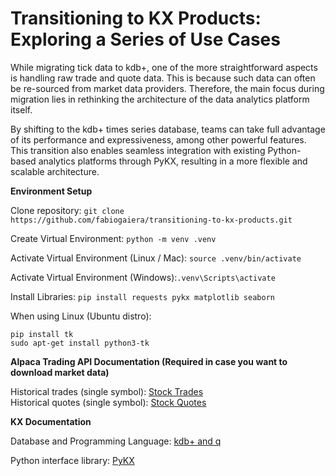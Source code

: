# Transitioning to KX Products: Exploring a Series of Use Cases

While migrating tick data to kdb+, one of the more straightforward aspects is handling raw trade and quote
data. This is because such data can often be re-sourced from market data providers. Therefore, the main focus during
migration lies in rethinking the architecture of the data analytics platform itself.

By shifting to the kdb+ times series database, teams can take full advantage of its performance and expressiveness,
among other powerful features. This transition also enables seamless integration with existing Python-based analytics
platforms through PyKX, resulting in a more flexible and scalable architecture.

**Environment Setup**

Clone repository: `git clone https://github.com/fabiogaiera/transitioning-to-kx-products.git`

Create Virtual Environment: `python -m venv .venv`

Activate Virtual Environment (Linux / Mac): `source .venv/bin/activate`

Activate Virtual Environment (Windows):`.venv\Scripts\activate`

Install Libraries: `pip install requests pykx matplotlib seaborn`

When using Linux (Ubuntu distro): 

`pip install tk`  
`sudo apt-get install python3-tk`  


**Alpaca Trading API Documentation (Required in case you want to download market data)**

Historical trades (single symbol): [Stock Trades](https://docs.alpaca.markets/reference/stocktradesingle-1)  
Historical quotes (single symbol): [Stock Quotes](https://docs.alpaca.markets/reference/stockquotesingle-1)

**KX Documentation**

Database and Programming Language: [kdb+ and q](https://code.kx.com/q)

Python interface library: [PyKX](https://code.kx.com/pykx)
